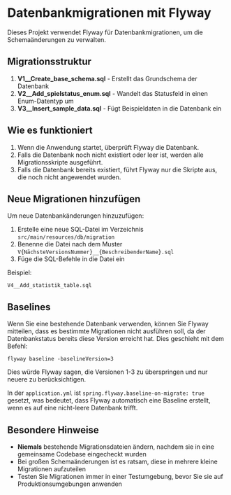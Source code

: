 # Datenbankmigrationen mit Flyway

Dieses Projekt verwendet Flyway für Datenbankmigrationen, um die Schemaänderungen zu verwalten.

## Migrationsstruktur

1. **V1__Create_base_schema.sql** - Erstellt das Grundschema der Datenbank
2. **V2__Add_spielstatus_enum.sql** - Wandelt das Statusfeld in einen Enum-Datentyp um
3. **V3__Insert_sample_data.sql** - Fügt Beispieldaten in die Datenbank ein

## Wie es funktioniert

1. Wenn die Anwendung startet, überprüft Flyway die Datenbank.
2. Falls die Datenbank noch nicht existiert oder leer ist, werden alle Migrationsskripte ausgeführt.
3. Falls die Datenbank bereits existiert, führt Flyway nur die Skripte aus, die noch nicht angewendet wurden.

## Neue Migrationen hinzufügen

Um neue Datenbankänderungen hinzuzufügen:

1. Erstelle eine neue SQL-Datei im Verzeichnis `src/main/resources/db/migration`
2. Benenne die Datei nach dem Muster `V{NächsteVersionsNummer}__{BeschreibenderName}.sql`
3. Füge die SQL-Befehle in die Datei ein

Beispiel:
```
V4__Add_statistik_table.sql
```

## Baselines

Wenn Sie eine bestehende Datenbank verwenden, können Sie Flyway mitteilen, dass es bestimmte Migrationen nicht ausführen soll, da der Datenbankstatus bereits diese Version erreicht hat. Dies geschieht mit dem Befehl:

```
flyway baseline -baselineVersion=3
```

Dies würde Flyway sagen, die Versionen 1-3 zu überspringen und nur neuere zu berücksichtigen.

In der `application.yml` ist `spring.flyway.baseline-on-migrate: true` gesetzt, was bedeutet, dass Flyway automatisch eine Baseline erstellt, wenn es auf eine nicht-leere Datenbank trifft.

## Besondere Hinweise

- **Niemals** bestehende Migrationsdateien ändern, nachdem sie in eine gemeinsame Codebase eingecheckt wurden
- Bei großen Schemaänderungen ist es ratsam, diese in mehrere kleine Migrationen aufzuteilen
- Testen Sie Migrationen immer in einer Testumgebung, bevor Sie sie auf Produktionsumgebungen anwenden
